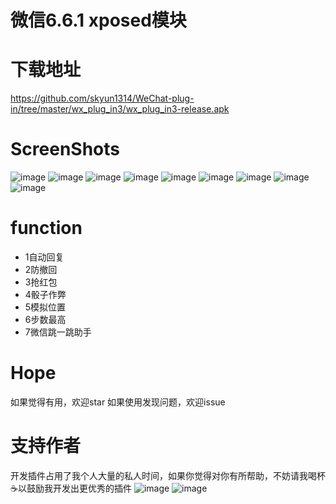 微信6.6.1 xposed模块
====

下载地址
====
https://github.com/skyun1314/WeChat-plug-in/tree/master/wx_plug_in3/wx_plug_in3-release.apk

ScreenShots
====
![image](https://github.com/skyun1314/AesTest/blob/master/screenshots/1.jpg)
![image](https://github.com/skyun1314/AesTest/blob/master/screenshots/2.jpg)
![image](https://github.com/skyun1314/AesTest/blob/master/screenshots/3.jpg)
![image](https://github.com/skyun1314/AesTest/blob/master/screenshots/4.jpg)
![image](https://github.com/skyun1314/AesTest/blob/master/screenshots/5.jpg)
![image](https://github.com/skyun1314/AesTest/blob/master/screenshots/6.jpg)
![image](https://github.com/skyun1314/AesTest/blob/master/screenshots/7.jpg)
![image](https://github.com/skyun1314/AesTest/blob/master/screenshots/8.jpg)
![image](https://github.com/skyun1314/AesTest/blob/master/screenshots/9.jpg)

function
==== 

 * 1自动回复  
 * 2防撤回  
 * 3抢红包  
 * 4骰子作弊 
 * 5模拟位置  
 * 6步数最高   
 * 7微信跳一跳助手 


Hope
==== 
如果觉得有用，欢迎star
如果使用发现问题，欢迎issue

支持作者
==== 
开发插件占用了我个人大量的私人时间，如果你觉得对你有所帮助，不妨请我喝杯☕️以鼓励我开发出更优秀的插件
 ![image](https://github.com/skyun1314/AesTest/blob/master/screenshots/alipay.jpg)
![image](https://github.com/skyun1314/AesTest/blob/master/screenshots/mm_pay.png)
